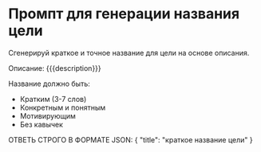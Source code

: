 # Промпт для генерации названия цели

Сгенерируй краткое и точное название для цели на основе описания.

Описание: {{{description}}}

Название должно быть:
- Кратким (3-7 слов)
- Конкретным и понятным
- Мотивирующим
- Без кавычек

ОТВЕТЬ СТРОГО В ФОРМАТЕ JSON:
{
  "title": "краткое название цели"
}
